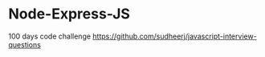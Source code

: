 # Node-Express-JS
100 days code challenge
https://github.com/sudheerj/javascript-interview-questions
